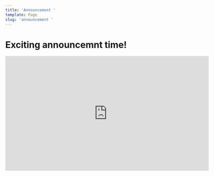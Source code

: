```yaml
---
title: 'Announcement '
template: Page
slug: 'announcement '
---
```

# Exciting announcemnt time! 

<iframe src="https://player.vimeo.com/video/277898976" width="640" height="360" frameborder="0" webkitallowfullscreen mozallowfullscreen allowfullscreen></iframe>
